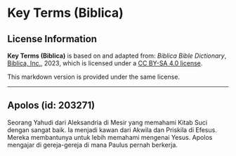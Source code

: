 # Key Terms (Biblica)

## License Information

**Key Terms (Biblica)** is based on and adapted from: _Biblica Bible Dictionary_, [Biblica, Inc.](https://www.biblica.com/), 2023, which is licensed under a [CC BY-SA 4.0 license](https://creativecommons.org/licenses/by-sa/4.0/legalcode.en).

This markdown version is provided under the same license.



--------------------------------

## Apolos (id: 203271)

Seorang Yahudi dari Aleksandria di Mesir yang memahami Kitab Suci dengan sangat baik. Ia menjadi kawan dari Akwila dan Priskila di Efesus. Mereka membantunya untuk lebih memahami mengenai Yesus. Apolos mengajar di gereja\-gereja di mana Paulus pernah berkerja. 


